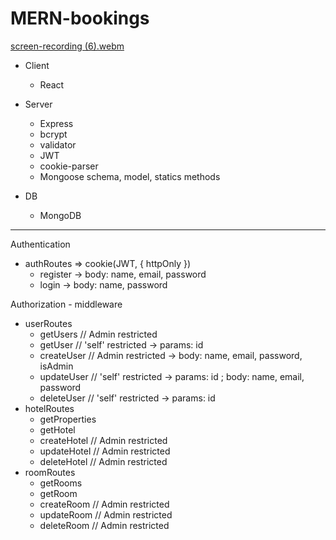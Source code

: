 # MERN-bookings

[screen-recording (6).webm](https://user-images.githubusercontent.com/99029880/226144482-b6d66127-9354-4a66-bdbd-bb64c8ec799e.webm)

- Client
    + React

- Server
    + Express
    + bcrypt
    + validator
    + JWT
    + cookie-parser
    + Mongoose schema, model, statics methods

- DB
    + MongoDB

----

Authentication
- authRoutes => cookie(JWT, { httpOnly })
    + register -> body: name, email, password
    + login -> body: name, password

Authorization - middleware
- userRoutes
    + getUsers // Admin restricted
    + getUser // 'self' restricted    -> params: id
    + createUser // Admin restricted  -> body: name, email, password, isAdmin
    + updateUser // 'self' restricted -> params: id ; body: name, email, password
    + deleteUser // 'self' restricted -> params: id
- hotelRoutes
    + getProperties
    + getHotel
    + createHotel // Admin restricted
    + updateHotel // Admin restricted
    + deleteHotel // Admin restricted
- roomRoutes
    + getRooms
    + getRoom
    + createRoom // Admin restricted
    + updateRoom // Admin restricted
    + deleteRoom // Admin restricted
